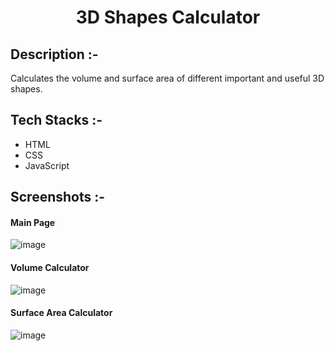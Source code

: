 # <p align="center">3D Shapes Calculator</p>

## Description :-

Calculates the volume and surface area of different important and useful 3D shapes.

## Tech Stacks :-

- HTML
- CSS
- JavaScript

## Screenshots :-

#### Main Page
![image](https://github.com/Rakesh9100/CalcDiverse/assets/73993775/ff31fc4c-93c6-4e30-8cdf-432d7bd7b26a)

#### Volume Calculator
![image](https://github.com/Rakesh9100/CalcDiverse/assets/73993775/072f63be-91e8-4d3b-ab93-ef032f42a87f)

#### Surface Area Calculator
![image](https://github.com/Rakesh9100/CalcDiverse/assets/73993775/24de0006-8899-4f80-b7ee-efe472772703)
